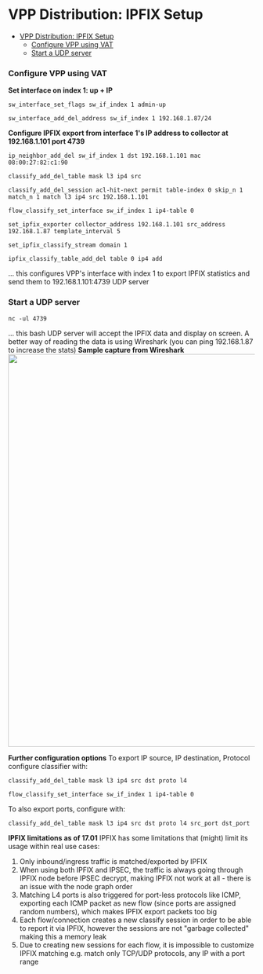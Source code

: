 # VPP Distribution: IPFIX Setup

<!-- TOC START min:1 max:3 link:true update:true -->
- [VPP Distribution: IPFIX Setup](#vpp-distribution-ipfix-setup)
    - [Configure VPP using VAT](#configure-vpp-using-vat)
    - [Start a UDP server](#start-a-udp-server)

<!-- TOC END -->

### Configure VPP using VAT

**Set interface on index 1: up + IP**

    sw_interface_set_flags sw_if_index 1 admin-up

    sw_interface_add_del_address sw_if_index 1 192.168.1.87/24


**Configure IPFIX export from interface 1's IP address to collector at 192.168.1.101 port 4739**

    ip_neighbor_add_del sw_if_index 1 dst 192.168.1.101 mac 08:00:27:82:c1:90

    classify_add_del_table mask l3 ip4 src

    classify_add_del_session acl-hit-next permit table-index 0 skip_n 1 match_n 1 match l3 ip4 src 192.168.1.101

    flow_classify_set_interface sw_if_index 1 ip4-table 0

    set_ipfix_exporter collector_address 192.168.1.101 src_address 192.168.1.87 template_interval 5

    set_ipfix_classify_stream domain 1

    ipfix_classify_table_add_del table 0 ip4 add


... this configures VPP's interface with index 1 to export IPFIX statistics and send them to 192.168.1.101:4739 UDP server

### Start a UDP server

    nc -ul 4739


... this bash UDP server will accept the IPFIX data and display on screen. A better way of reading the data is using Wireshark (you can ping 192.168.1.87 to increase the stats) **Sample capture from Wireshark** <img src="https://frinx.io/wp-content/uploads/2017/05/ipfix.png" alt="" width="1252" height="800" class="alignleft size-full wp-image-4588" />

**Further configuration options** To export IP source, IP destination, Protocol configure classifier with:

    classify_add_del_table mask l3 ip4 src dst proto l4

    flow_classify_set_interface sw_if_index 1 ip4-table 0


To also export ports, configure with:

    classify_add_del_table mask l3 ip4 src dst proto l4 src_port dst_port


**IPFIX limitations as of 17.01** IPFIX has some limitations that (might) limit its usage within real use cases:

1.  Only inbound/ingress traffic is matched/exported by IPFIX
2.  When using both IPFIX and IPSEC, the traffic is always going through IPFIX node before IPSEC decrypt, making IPFIX not work at all - there is an issue with the node graph order
3.  Matching L4 ports is also triggered for port-less protocols like ICMP, exporting each ICMP packet as new flow (since ports are assigned random numbers), which makes IPFIX export packets too big
4.  Each flow/connection creates a new classify session in order to be able to report it via IPFIX, however the sessions are not "garbage collected" making this a memory leak
5.  Due to creating new sessions for each flow, it is impossible to customize IPFIX matching e.g. match only TCP/UDP protocols, any IP with a port range
